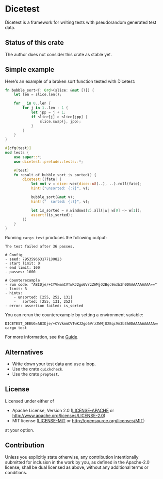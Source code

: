 # Dicetest

Dicetest is a framework for writing tests with pseudorandom generated test data.

## Status of this crate

The author does not consider this crate as stable yet.

## Simple example

Here's an example of a broken sort function tested with Dicetest:
```rust
fn bubble_sort<T: Ord>(slice: &mut [T]) {
    let len = slice.len();

    for _ in 0..len {
        for j in 1..len - 1 {
            let jpp = j + 1;
            if slice[j] > slice[jpp] {
                slice.swap(j, jpp);
            }
        }
    }
}

#[cfg(test)]
mod tests {
    use super::*;
    use dicetest::prelude::tests::*;

    #[test]
    fn result_of_bubble_sort_is_sorted() {
        dicetest!(|fate| {
            let mut v = dice::vec(dice::u8(..), ..).roll(fate);
            hint!("unsorted: {:?}", v);

            bubble_sort(&mut v);
            hint!("  sorted: {:?}", v);

            let is_sorted = v.windows(2).all(|w| w[0] <= w[1]);
            assert!(is_sorted);
        })
    }
}
```

Running `cargo test` produces the following output:
```text
The test failed after 36 passes.

# Config
- seed: 795359663177100823
- start limit: 0
- end limit: 100
- passes: 1000

# Counterexample
- run code: "ABIDje/+CYVkmmCVTwKJ2go6VrzZWMjO2Bqc9m3b3h0DAAAAAAAAAA=="
- limit: 3
- hints:
    - unsorted: [255, 252, 131]
    -   sorted: [255, 131, 252]
- error: assertion failed: is_sorted
```

You can rerun the counterexample by setting a environment variable:
```text
DICETEST_DEBUG=ABIDje/+CYVkmmCVTwKJ2go6VrzZWMjO2Bqc9m3b3h0DAAAAAAAAAA== cargo test
```

For more information, see the [Guide](GUIDE.md).

## Alternatives

* Write down your test data and use a loop.
* Use the crate `quickcheck`.
* Use the crate `proptest`.

## License

Licensed under either of

 * Apache License, Version 2.0
   ([LICENSE-APACHE](LICENSE-APACHE) or http://www.apache.org/licenses/LICENSE-2.0)
 * MIT license
   ([LICENSE-MIT](LICENSE-MIT) or http://opensource.org/licenses/MIT)

at your option.

## Contribution

Unless you explicitly state otherwise, any contribution intentionally submitted
for inclusion in the work by you, as defined in the Apache-2.0 license, shall be
dual licensed as above, without any additional terms or conditions.
